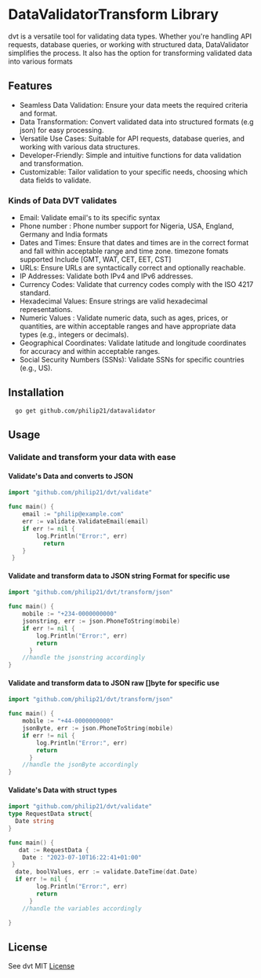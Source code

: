 # DataValidatorTransform Library

dvt is a versatile tool for validating data types. Whether you're handling API requests, database queries, or working with structured data, DataValidator simplifies the process.
It also has the option for transforming validated data into various formats

## Features

-   Seamless Data Validation: Ensure your data meets the required criteria and format.
-   Data Transformation: Convert validated data into structured formats (e.g json) for easy processing.
-   Versatile Use Cases: Suitable for API requests, database queries, and working with various data structures.
-   Developer-Friendly: Simple and intuitive functions for data validation and transformation.
-   Customizable: Tailor validation to your specific needs, choosing which data fields to validate.

### Kinds of Data DVT validates

-   Email: Validate email's to its specific syntax
-   Phone number : Phone number support for Nigeria, USA, England, Germany and India formats
-   Dates and Times: Ensure that dates and times are in the correct format and fall within acceptable range and time zone.
    timezone fomats supported Include [GMT, WAT, CET, EET, CST]
-   URLs: Ensure URLs are syntactically correct and optionally reachable.
-   IP Addresses: Validate both IPv4 and IPv6 addresses.
-   Currency Codes: Validate that currency codes comply with the ISO 4217 standard.
-   Hexadecimal Values: Ensure strings are valid hexadecimal representations.
-   Numeric Values : Validate numeric data, such as ages, prices, or quantities, are within acceptable ranges and have appropriate data types (e.g., integers or decimals).
-   Geographical Coordinates: Validate latitude and longitude coordinates for accuracy and within acceptable ranges.
-   Social Security Numbers (SSNs): Validate SSNs for specific countries (e.g., US).

## Installation

      go get github.com/philip21/datavalidator

## Usage

### Validate and transform your data with ease

#### Validate's Data and converts to JSON

```go
import "github.com/philip21/dvt/validate"

func main() {
    email := "philip@example.com"
    err := validate.ValidateEmail(email)
    if err != nil {
        log.Println("Error:", err)
          return
  	}
 }
```

#### Validate and transform data to JSON string Format for specific use

```go
import "github.com/philip21/dvt/transform/json"

func main() {
    mobile := "+234-0000000000"
    jsonstring, err := json.PhoneToString(mobile)
    if err != nil {
        log.Println("Error:", err)
        return
      }
    //handle the jsonstring accordingly
}
```

#### Validate and transform data to JSON raw []byte for specific use

```go
import "github.com/philip21/dvt/transform/json"

func main() {
    mobile := "+44-0000000000"
    jsonByte, err := json.PhoneToString(mobile)
    if err != nil {
        log.Println("Error:", err)
        return
      }
    //handle the jsonByte accordingly
}
```

#### Validate's Data with struct types

```go
import "github.com/philip21/dvt/validate"
type RequestData struct{
  Date string
}

func main() {
   dat := RequestData {
    Date : "2023-07-10T16:22:41+01:00"
 }
  date, boolValues, err := validate.DateTime(dat.Date)
  if err != nil {
        log.Println("Error:", err)
        return
      }
    //handle the variables accordingly

}
```

## License

See dvt MIT [License](https://github.com/Philip-21/dvt/blob/master/license.md)
